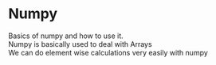 # Numpy
Basics of numpy and how to use it.\
Numpy is basically used to deal with Arrays\
We can do element wise calculations very easily with numpy
